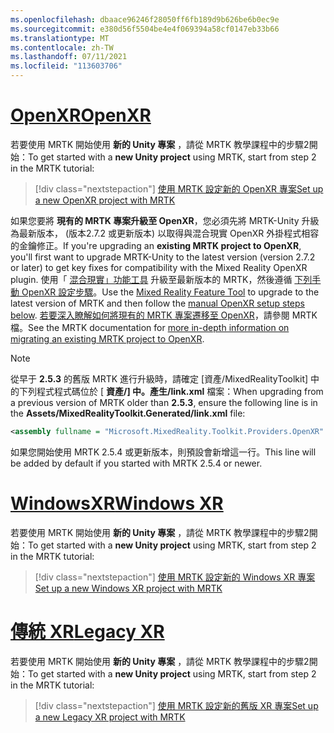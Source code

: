 ```yaml
---
ms.openlocfilehash: dbaace96246f28050ff6fb189d9b626be6b0ec9e
ms.sourcegitcommit: e380d56f5504be4e4f069394a58cf0147eb33b66
ms.translationtype: MT
ms.contentlocale: zh-TW
ms.lasthandoff: 07/11/2021
ms.locfileid: "113603706"
---
```

# <a name="openxr"></a>[<span data-ttu-id="f1a59-101">OpenXR</span><span class="sxs-lookup"><span data-stu-id="f1a59-101">OpenXR</span></span>](#tab/openxr)

<span data-ttu-id="f1a59-102">若要使用 MRTK 開始使用 **新的 Unity 專案** ，請從 MRTK 教學課程中的步驟2開始：</span><span class="sxs-lookup"><span data-stu-id="f1a59-102">To get started with a **new Unity project** using MRTK, start from step 2 in the MRTK tutorial:</span></span>

> [!div class="nextstepaction"]
> [<span data-ttu-id="f1a59-103">使用 MRTK 設定新的 OpenXR 專案</span><span class="sxs-lookup"><span data-stu-id="f1a59-103">Set up a new OpenXR project with MRTK</span></span>](../../tutorials/mr-learning-base-02.md?tabs=openxr)

<span data-ttu-id="f1a59-104">如果您要將 **現有的 MRTK 專案升級至 OpenXR**，您必須先將 MRTK-Unity 升級為最新版本， (版本2.7.2 或更新版本) 以取得與混合現實 OpenXR 外掛程式相容的金鑰修正。</span><span class="sxs-lookup"><span data-stu-id="f1a59-104">If you're upgrading an **existing MRTK project to OpenXR**, you'll first want to upgrade MRTK-Unity to the latest version (version 2.7.2 or later) to get key fixes for compatibility with the Mixed Reality OpenXR plugin.</span></span>  <span data-ttu-id="f1a59-105">使用「 [混合現實」功能工具](../../welcome-to-mr-feature-tool.md) 升級至最新版本的 MRTK，然後遵循 [下列手動 OpenXR 設定步驟](#manual-setup-without-mrtk)。</span><span class="sxs-lookup"><span data-stu-id="f1a59-105">Use the [Mixed Reality Feature Tool](../../welcome-to-mr-feature-tool.md) to upgrade to the latest version of MRTK and then follow the [manual OpenXR setup steps below](#manual-setup-without-mrtk).</span></span> <span data-ttu-id="f1a59-106">[若要深入瞭解如何將現有的 MRTK 專案遷移至 OpenXR](/windows/mixed-reality/mrtk-unity/configuration/getting-started-with-mrtk-and-xrsdk#configuring-mrtk-for-the-xr-sdk-pipeline)，請參閱 MRTK 檔。</span><span class="sxs-lookup"><span data-stu-id="f1a59-106">See the MRTK documentation for [more in-depth information on migrating an existing MRTK project to OpenXR](/windows/mixed-reality/mrtk-unity/configuration/getting-started-with-mrtk-and-xrsdk#configuring-mrtk-for-the-xr-sdk-pipeline).</span></span>

> [!NOTE]
> <span data-ttu-id="f1a59-107">從早于 **2.5.3** 的舊版 MRTK 進行升級時，請確定 [資產/MixedRealityToolkit] 中的下列程式程式碼位於 [ **資產/] 中。產生/link.xml** 檔案：</span><span class="sxs-lookup"><span data-stu-id="f1a59-107">When upgrading from a previous version of MRTK older than **2.5.3**, ensure the following line is in the **Assets/MixedRealityToolkit.Generated/link.xml** file:</span></span>
>
> ```xml
> <assembly fullname = "Microsoft.MixedReality.Toolkit.Providers.OpenXR" preserve="all"/>
> ```
>
> <span data-ttu-id="f1a59-108">如果您開始使用 MRTK 2.5.4 或更新版本，則預設會新增這一行。</span><span class="sxs-lookup"><span data-stu-id="f1a59-108">This line will be added by default if you started with MRTK 2.5.4 or newer.</span></span>

# <a name="windows-xr"></a>[<span data-ttu-id="f1a59-109">WindowsXR</span><span class="sxs-lookup"><span data-stu-id="f1a59-109">Windows XR</span></span>](#tab/windowsxr)

<span data-ttu-id="f1a59-110">若要使用 MRTK 開始使用 **新的 Unity 專案** ，請從 MRTK 教學課程中的步驟2開始：</span><span class="sxs-lookup"><span data-stu-id="f1a59-110">To get started with a **new Unity project** using MRTK, start from step 2 in the MRTK tutorial:</span></span>

> [!div class="nextstepaction"]
> [<span data-ttu-id="f1a59-111">使用 MRTK 設定新的 Windows XR 專案</span><span class="sxs-lookup"><span data-stu-id="f1a59-111">Set up a new Windows XR project with MRTK</span></span>](../../tutorials/mr-learning-base-02.md?tabs=winxr)

# <a name="legacy-xr"></a>[<span data-ttu-id="f1a59-112">傳統 XR</span><span class="sxs-lookup"><span data-stu-id="f1a59-112">Legacy XR</span></span>](#tab/legacy)

<span data-ttu-id="f1a59-113">若要使用 MRTK 開始使用 **新的 Unity 專案** ，請從 MRTK 教學課程中的步驟2開始：</span><span class="sxs-lookup"><span data-stu-id="f1a59-113">To get started with a **new Unity project** using MRTK, start from step 2 in the MRTK tutorial:</span></span>

> [!div class="nextstepaction"]
> [<span data-ttu-id="f1a59-114">使用 MRTK 設定新的舊版 XR 專案</span><span class="sxs-lookup"><span data-stu-id="f1a59-114">Set up a new Legacy XR project with MRTK</span></span>](../../tutorials/mr-learning-base-02.md?tabs=wsa)